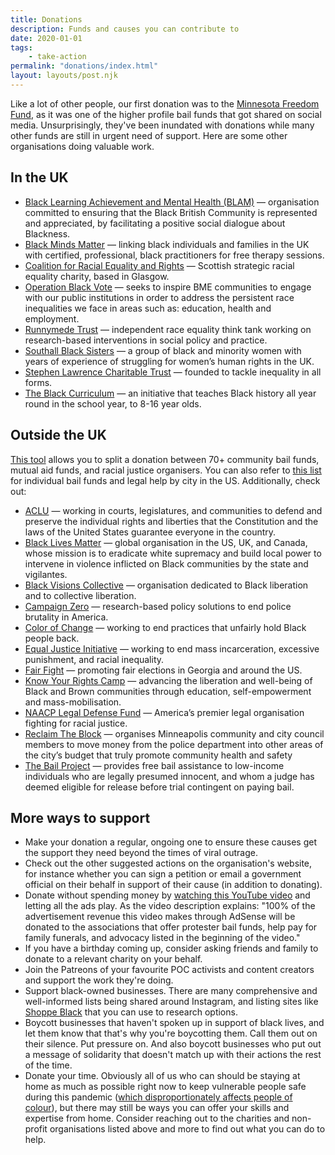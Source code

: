 ```yaml
---
title: Donations
description: Funds and causes you can contribute to
date: 2020-01-01
tags: 
    - take-action
permalink: "donations/index.html"
layout: layouts/post.njk
---
```

Like a lot of other people, our first donation was to the [Minnesota Freedom Fund](https://minnesotafreedomfund.org/), as it was one of the higher profile bail funds that got shared on social media. Unsurprisingly, they've been inundated with donations while many other funds are still in urgent need of support. Here are some other organisations doing valuable work.

## In the UK
- [Black Learning Achievement and Mental Health (BLAM)](https://blamcharity.com/) — organisation committed to ensuring that the Black British Community is represented and appreciated, by facilitating a positive social dialogue about Blackness.
- [Black Minds Matter](https://www.gofundme.com/f/black-minds-matter-uk) — linking black individuals and families in the UK with certified, professional, black practitioners for free therapy sessions.
- [Coalition for Racial Equality and Rights](https://www.crer.scot/) — Scottish strategic racial equality charity, based in Glasgow.
- [Operation Black Vote](https://www.obv.org.uk/) — seeks to inspire BME communities to engage with our public institutions in order to address the persistent race inequalities we face in areas such as: education, health and employment.  
- [Runnymede Trust](https://www.runnymedetrust.org/support-us/donations.html) — independent race equality think tank working on research-based interventions in social policy and practice.
- [Southall Black Sisters](https://southallblacksisters.org.uk/) — a group of black and minority women with years of experience of struggling for women’s human rights in the UK. 
- [Stephen Lawrence Charitable Trust](https://www.stephenlawrence.org.uk/) — founded to tackle inequality in all forms.
- [The Black Curriculum](https://www.theblackcurriculum.com/) — an initiative that teaches Black history all year round in the school year, to 8-16 year olds. 

## Outside the UK
[This tool](https://secure.actblue.com/donate/bail_funds_george_floyd) allows you to split a donation between 70+ community bail funds, mutual aid funds, and racial justice organisers. You can also refer to [this list](https://docs.google.com/document/d/1X4-YS3vFn5CLL9QtJSU0xqmTh_h8XilXgOqGAjZISBI/mobilebasic) for individual bail funds and legal help by city in the US. Additionally, check out:

- [ACLU](https://www.aclu.org/) — working in courts, legislatures, and communities to defend and preserve the individual rights and liberties that the Constitution and the laws of the United States guarantee everyone in the country.
- [Black Lives Matter](https://blacklivesmatter.com/) — global organisation in the US, UK, and Canada, whose mission is to eradicate white supremacy and build local power to intervene in violence inflicted on Black communities by the state and vigilantes.
- [Black Visions Collective](https://www.blackvisionsmn.org/) — organisation dedicated to Black liberation and to collective liberation.
- [Campaign Zero](https://www.joincampaignzero.org/) — research-based policy solutions to end police brutality in America.
- [Color of Change](https://colorofchange.org/) — working to end practices that unfairly hold Black people back.
- [Equal Justice Initiative](https://eji.org/) — working to end mass incarceration, excessive punishment, and racial inequality.
- [Fair Fight](https://fairfight.com/about-fair-fight/) — promoting fair elections in Georgia and around the US.
- [Know Your Rights Camp](https://www.knowyourrightscamp.com/) — advancing the liberation and well-being of Black and Brown communities through education, self-empowerment and mass-mobilisation.
- [NAACP Legal Defense Fund](https://www.naacpldf.org/support/) — America’s premier legal organisation fighting for racial justice.
- [Reclaim The Block](https://www.reclaimtheblock.org/) — organises Minneapolis community and city council members to move money from the police department into other areas of the city’s budget that truly promote community health and safety
- [The Bail Project](https://bailproject.org/) — provides free bail assistance to low-income individuals who are legally presumed innocent, and whom a judge has deemed eligible for release before trial contingent on paying bail.

## More ways to support

- Make your donation a regular, ongoing one to ensure these causes get the support they need beyond the times of viral outrage.
- Check out the other suggested actions on the organisation's website, for instance whether you can sign a petition or email a government official on their behalf in support of their cause (in addition to donating).
- Donate without spending money by [watching this YouTube video](https://www.youtube.com/watch?v=bCgLa25fDHM) and letting all the ads play. As the video description explains: "100% of the advertisement revenue this video makes through AdSense will be donated to the associations that offer protester bail funds, help pay for family funerals, and advocacy listed in the beginning of the video." 
- If you have a birthday coming up, consider asking friends and family to donate to a relevant charity on your behalf.
- Join the Patreons of your favourite POC activists and content creators and support the work they're doing.
- Support black-owned businesses. There are many comprehensive and well-informed lists being shared around Instagram, and listing sites like [Shoppe Black](https://shoppeblack.us/) that you can use to research options.
- Boycott businesses that haven't spoken up in support of black lives, and let them know that that's why you're boycotting them. Call them out on their silence. Put pressure on. And also boycott businesses who put out a message of solidarity that doesn't match up with their actions the rest of the time.
- Donate your time. Obviously all of us who can should be staying at home as much as possible right now to keep vulnerable people safe during this pandemic ([which disproportionately affects people of colour](https://hbr.org/2020/05/the-disproportionate-impact-of-covid-19-on-black-health-care-workers-in-the-u-s)), but there may still be ways you can offer your skills and expertise from home. Consider reaching out to the charities and non-profit organisations listed above and more to find out what you can do to help.